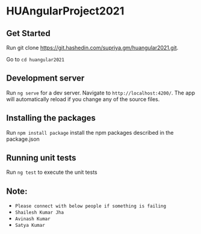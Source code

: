 
# HUAngularProject2021

## Get Started
Run git clone https://git.hashedin.com/supriya.gm/huangular2021.git.

Go to `cd huangular2021`


## Development server

Run `ng serve` for a dev server. Navigate to `http://localhost:4200/`. The app will automatically reload if you change any of the source files.

## Installing the packages

Run `npm install package` install the npm packages described in the package.json

## Running unit tests

Run `ng test` to execute the unit tests 

## Note:
- `Please connect with below people if something is failing`
- `Shailesh Kumar Jha`
- `Avinash Kumar`
- `Satya Kumar`
